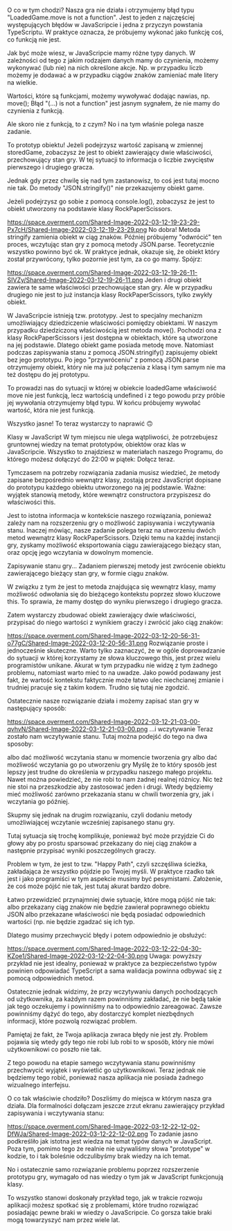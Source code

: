 O co w tym chodzi?
Nasza gra nie działa i otrzymujemy błąd typu "LoadedGame.move is not a function". Jest to jeden z najczęściej występujących błędów w JavaScripcie i jedna z przyczyn powstania TypeScriptu. W praktyce oznacza, że próbujemy wykonać jako funkcję coś, co funkcją nie jest.

Jak być może wiesz, w JavaScripcie mamy różne typy danych. W zależności od tego z jakim rodzajem danych mamy do czynienia, możemy wykonywać (lub nie) na nich określone akcje. Np. w przypadku liczb możemy je dodawać a w przypadku ciągów znaków zamieniać małe litery na wielkie.

Wartości, które są funkcjami, możemy wywoływać dodając nawias, np. move(); Błąd "(...) is not a function" jest jasnym sygnałem, że nie mamy do czynienia z funkcją.

Ale skoro nie z funkcją, to z czym? No i na tym właśnie polega nasze zadanie.

To prototyp obiektu!
Jeżeli podejrzysz wartość zapisaną w zmiennej storedGame, zobaczysz że jest to obiekt zawierający dwie właściwości, przechowujący stan gry. W tej sytuacji to informacja o liczbie zwycięstw pierwszego i drugiego gracza.

Jednak gdy przez chwilę się nad tym zastanowisz, to coś jest tutaj mocno nie tak. Do metody "JSON.stringify()" nie przekazujemy obiekt game.

Jeżeli podejrzysz go sobie z pomocą console.log(), zobaczysz że jest to obiekt utworzony na podstawie klasy RockPaperScissors.

https://space.overment.com/Shared-Image-2022-03-12-19-23-29-Px7cH/Shared-Image-2022-03-12-19-23-29.png
No dobra! Metoda stringify zamienia obiekt w ciąg znaków. Później próbujemy "odwrócić" ten proces, wczytując stan gry z pomocą metody JSON.parse. Teoretycznie wszystko powinno być ok. W praktyce jednak, okazuje się, że obiekt który został przywrócony, tylko pozornie jest tym, za co go mamy. Spójrz:

https://space.overment.com/Shared-Image-2022-03-12-19-26-11-SIVZy/Shared-Image-2022-03-12-19-26-11.png
Jeden i drugi obiekt zawiera te same właściwości przechowujące stan gry. Ale w przypadku drugiego nie jest to już instancja klasy RockPaperScissors, tylko zwykły obiekt.

W JavaScripcie istnieją tzw. prototypy. Jest to specjalny mechanizm umożliwiający dziedziczenie właściwości pomiędzy obiektami. W naszym przypadku dziedziczoną właściwością jest metoda move(). Pochodzi ona z klasy RockPaperScissors i jest dostępna w obiektach, które są utworzone na jej podstawie. Dlatego obiekt game posiada metodę move. Natomiast podczas zapisywania stanu z pomocą JSON.stringify() zapisujemy obiekt bez jego prototypu. Po jego "przywróceniu" z pomocą JSON.parse otrzymujemy obiekt, który nie ma już połączenia z klasą i tym samym nie ma też dostępu do jej prototypu.

To prowadzi nas do sytuacji w której w obiekcie loadedGame właściwość move nie jest funkcją, lecz wartością undefined i z tego powodu przy próbie jej wywołania otrzymujemy błąd typu. W końcu próbujemy wywołać wartość, która nie jest funkcją.

Wszystko jasne! To teraz wystarczy to naprawić 🙃

Klasy w JavaScript
W tym miejscu nie ulega wątpliwości, że potrzebujesz gruntownej wiedzy na temat prototypów, obiektów oraz klas w JavaScripcie. Wszystko to znajdziesz w materiałach naszego Programu, do którego możesz dołączyć do 22:00 w piątek: Dołącz teraz.

Tymczasem na potrzeby rozwiązania zadania musisz wiedzieć, że metody zapisane bezpośrednio wewnątrz klasy, zostają przez JavaScript dopisane do prototypu każdego obiektu utworzonego na jej podstawie. Ważne: wyjątek stanowią metody, które wewnątrz constructora przypiszesz do właściwości this.

Jest to istotna informacja w kontekście naszego rozwiązania, ponieważ zależy nam na rozszerzeniu gry o możliwość zapisywania i wczytywania stanu. Inaczej mówiąc, nasze zadanie polega teraz na utworzeniu dwóch metod wewnątrz klasy RockPaperScissors. Dzięki temu na każdej instancji gry, zyskamy możliwość eksportowania ciągu zawierającego bieżący stan, oraz opcję jego wczytania w dowolnym momencie.

Zapisywanie stanu gry...
Zadaniem pierwszej metody jest zwrócenie obiektu zawierającego bieżący stan gry, w formie ciągu znaków.

W związku z tym że jest to metoda znajdująca się wewnątrz klasy, mamy możliwość odwołania się do bieżącego kontekstu poprzez słowo kluczowe this. To sprawia, że mamy dostęp do wyniku pierwszego i drugiego gracza.

Zatem wystarczy zbudować obiekt zawierający dwie właściwości, przypisać do niego wartości z wynikiem graczy i zwrócić jako ciąg znaków:

https://space.overment.com/Shared-Image-2022-03-12-20-56-31-o77gC/Shared-Image-2022-03-12-20-56-31.png
Rozwiązanie proste i jednocześnie skuteczne. Warto tylko zaznaczyć, że w ogóle doprowadzanie do sytuacji w której korzystamy ze słowa kluczowego this, jest przez wielu programistów unikane. Akurat w tym przypadku nie widzę z tym żadnego problemu, natomiast warto mieć to na uwadze. Jako powód podawany jest fakt, że wartość kontekstu faktycznie może łatwo ulec niechcianej zmianie i trudniej pracuje się z takim kodem. Trudno się tutaj nie zgodzić.

Ostatecznie nasze rozwiązanie działa i możemy zapisać stan gry w następujący sposób:

https://space.overment.com/Shared-Image-2022-03-12-21-03-00-qvhvN/Shared-Image-2022-03-12-21-03-00.png
...i wczytywanie
Teraz zostało nam wczytywanie stanu. Tutaj można podejść do tego na dwa sposoby:

albo dać możliwość wczytania stanu w momencie tworzenia gry
albo dać możliwość wczytania go po utworzeniu gry
Myślę że to który sposób jest lepszy jest trudne do określenia w przypadku naszego małego projektu. Nawet można powiedzieć, że nie robi to nam żadnej realnej różnicy. Nic też nie stoi na przeszkodzie aby zastosować jeden i drugi. Wtedy będziemy mieć możliwość zarówno przekazania stanu w chwili tworzenia gry, jak i wczytania go później.

Skupmy się jednak na drugim rozwiązaniu, czyli dodaniu metody umożliwiającej wczytanie wcześniej zapisanego stanu gry.

Tutaj sytuacja się trochę komplikuje, ponieważ być może przyjdzie Ci do głowy aby po prostu sparsować przekazany do niej ciąg znaków a następnie przypisać wyniki poszczególnych graczy.

Problem w tym, że jest to tzw. "Happy Path", czyli szczęśliwa ścieżka, zakładająca że wszystko pójdzie po Twojej myśli. W praktyce rzadko tak jest i jako programiści w tym aspekcie musimy być pesymistami. Założenie, że coś może pójść nie tak, jest tutaj akurat bardzo dobre.

Łatwo przewidzieć przynajmniej dwie sytuacje, które mogą pójść nie tak: albo przekazany ciąg znaków nie będzie zawierał poprawnego obiektu JSON albo przekazane właściwości nie będą posiadać odpowiednich wartości (np. nie będzie zgadzać się ich typ.

Dlatego musimy przechwycić błędy i potem odpowiednio je obsłużyć:

https://space.overment.com/Shared-Image-2022-03-12-22-04-30-KZoe1/Shared-Image-2022-03-12-22-04-30.png
Uwaga: powyższy przykład nie jest idealny, ponieważ w praktyce za bezpieczeństwo typów powinien odpowiadać TypeScript a sama walidacja powinna odbywać się z pomocą odpowiednich metod.

Ostatecznie jednak widzimy, że przy wczytywaniu danych pochodzących od użytkownika, za każdym razem powinniśmy zakładać, że nie będą takie jak tego oczekujemy i powinniśmy na to odpowiednio zareagować. Zawsze powinniśmy dążyć do tego, aby dostarczyć komplet niezbędnych informacji, które pozwolą rozwiązać problem.

Pamiętaj że fakt, że Twoja aplikacja zwraca błędy nie jest zły. Problem pojawia się wtedy gdy tego nie robi lub robi to w sposób, który nie mówi użytkownikowi co poszło nie tak.

Z tego powodu na etapie samego wczytywania stanu powinniśmy przechwycić wyjątek i wyświetlić go użytkownikowi. Teraz jednak nie będziemy tego robić, ponieważ nasza aplikacja nie posiada żadnego wizualnego interfejsu.

O co tak właściwie chodziło?
Doszliśmy do miejsca w którym nasza gra działa. Dla formalności dołączam jeszcze zrzut ekranu zawierający przykład zapisywania i wczytywania stanu:

https://space.overment.com/Shared-Image-2022-03-12-22-12-02-DfWJa/Shared-Image-2022-03-12-22-12-02.png
To zadanie jasno podkreśliło jak istotna jest wiedza na temat typów danych w JavaScript. Poza tym, pomimo tego że realnie nie używaliśmy słowa "prototype" w kodzie, to i tak boleśnie odczulibyśmy brak wiedzy na ich temat.

No i ostatecznie samo rozwiązanie problemu poprzez rozszerzenie prototypu gry, wymagało od nas wiedzy o tym jak w JavaScript funkcjonują klasy.

To wszystko stanowi doskonały przykład tego, jak w trakcie rozwoju aplikacji możesz spotkać się z problemami, które trudno rozwiązać posiadając pewne braki w wiedzy o JavaScripcie. Co gorsza takie braki mogą towarzyszyć nam przez wiele lat.